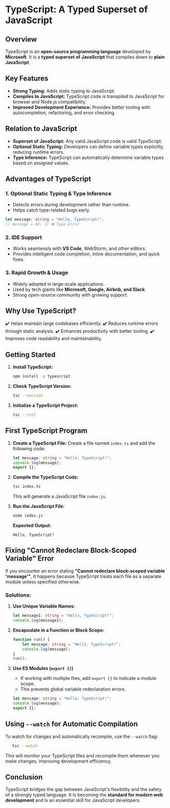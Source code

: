 # TypeScript: A Typed Superset of JavaScript

## Overview
TypeScript is an **open-source programming language** developed by **Microsoft**. It is a **typed superset of JavaScript** that compiles down to **plain JavaScript**.

## Key Features
- **Strong Typing:** Adds static typing to JavaScript.
- **Compiles to JavaScript:** TypeScript code is transpiled to JavaScript for browser and Node.js compatibility.
- **Improved Development Experience:** Provides better tooling with autocompletion, refactoring, and error checking.

## Relation to JavaScript
- **Superset of JavaScript:** Any valid JavaScript code is valid TypeScript.
- **Optional Static Typing:** Developers can define variable types explicitly, reducing runtime errors.
- **Type Inference:** TypeScript can automatically determine variable types based on assigned values.

## Advantages of TypeScript
### 1. **Optional Static Typing & Type Inference**
   - Detects errors during development rather than runtime.
   - Helps catch type-related bugs early.
   
   ```typescript
   let message: string = "Hello, TypeScript!";
   // message = 42; // ❌ Type Error
   ```

### 2. **IDE Support**
   - Works seamlessly with **VS Code**, WebStorm, and other editors.
   - Provides intelligent code completion, inline documentation, and quick fixes.

### 3. **Rapid Growth & Usage**
   - Widely adopted in large-scale applications.
   - Used by tech giants like **Microsoft, Google, Airbnb, and Slack**.
   - Strong open-source community with growing support.

## Why Use TypeScript?
✔️ Helps maintain large codebases efficiently.
✔️ Reduces runtime errors through static analysis.
✔️ Enhances productivity with better tooling.
✔️ Improves code readability and maintainability.

## Getting Started
1. **Install TypeScript:**
   ```sh
   npm install -g typescript
   ```
2. **Check TypeScript Version:**
   ```sh
   tsc --version
   ```
3. **Initialize a TypeScript Project:**
   ```sh
   tsc --init
   ```

## First TypeScript Program
1. **Create a TypeScript File:**
   Create a file named `index.ts` and add the following code:
   
   ```typescript
   let message: string = "Hello, TypeScript!";
   console.log(message);
   export {};
   ```

2. **Compile the TypeScript Code:**
   ```sh
   tsc index.ts
   ```
   This will generate a JavaScript file `index.js`.

3. **Run the JavaScript File:**
   ```sh
   node index.js
   ```
   **Expected Output:**
   ```
   Hello, TypeScript!
   ```

## Fixing "Cannot Redeclare Block-Scoped Variable" Error
If you encounter an error stating **"Cannot redeclare block-scoped variable 'message'"**, it happens because TypeScript treats each file as a separate module unless specified otherwise.

### **Solutions:**
1. **Use Unique Variable Names:**
   ```typescript
   let message1: string = "Hello, TypeScript!";
   console.log(message1);
   ```

2. **Encapsulate in a Function or Block Scope:**
   ```typescript
   function run() {
       let message: string = "Hello, TypeScript!";
       console.log(message);
   }
   run();
   ```

3. **Use ES Modules (`export {}`)**
   - If working with multiple files, add `export {}` to indicate a module scope.
   - This prevents global variable redeclaration errors.
   
   ```typescript
   let message: string = "Hello, TypeScript!";
   console.log(message);
   export {};
   ```

## Using `--watch` for Automatic Compilation
To watch for changes and automatically recompile, use the `--watch` flag:

```sh
   tsc --watch
```

This will monitor your TypeScript files and recompile them whenever you make changes, improving development efficiency.

## Conclusion
TypeScript bridges the gap between JavaScript's flexibility and the safety of a strongly typed language. It is becoming the **standard for modern web development** and is an essential skill for JavaScript developers.
